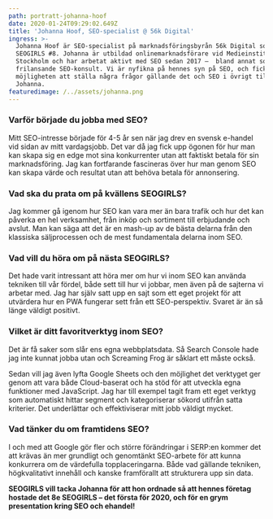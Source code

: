 ```yaml
---
path: portratt-johanna-hoof
date: 2020-01-24T09:29:02.649Z
title: 'Johanna Hoof, SEO-specialist @ 56k Digital'
ingress: >-
  Johanna Hoof är SEO-specialist på marknadsföringsbyrån 56k Digital som hostar
  SEOGIRLS #8. Johanna är utbildad onlinemarknadsförare vid Medieinstitutet i
  Stockholm och har arbetat aktivt med SEO sedan 2017 –  bland annat som
  frilansande SEO-konsult. Vi är nyfikna på hennes syn på SEO, och fick
  möjligheten att ställa några frågor gällande det och SEO i övrigt till
  Johanna.
featuredimage: /../assets/johanna.png
---
```

### Varför började du jobba med SEO?

Mitt SEO-intresse började för 4-5 år sen när jag drev en svensk e-handel vid sidan av mitt vardagsjobb. Det var då jag fick upp ögonen för hur man kan skapa sig en edge mot sina konkurrenter utan att faktiskt betala för sin marknadsföring. Jag kan fortfarande fascineras över hur man genom SEO kan skapa värde och resultat utan att behöva betala för annonsering.

### Vad ska du prata om på kvällens SEOGIRLS?

Jag kommer gå igenom hur SEO kan vara mer än bara trafik och hur det kan påverka en hel verksamhet, från inköp och sortiment till erbjudande och avslut. Man kan säga att det är en mash-up av de bästa delarna från den klassiska säljprocessen och de mest fundamentala delarna inom SEO.

### Vad vill du höra om på nästa SEOGIRLS?

Det hade varit intressant att höra mer om hur vi inom SEO kan använda tekniken till vår fördel, både sett till hur vi jobbar, men även på de sajterna vi arbetar med. Jag har själv satt upp en sajt som ett eget projekt för att utvärdera hur en PWA fungerar sett från ett SEO-perspektiv. Svaret är än så länge väldigt positivt.

### Vilket är ditt favoritverktyg inom SEO?

Det är få saker som slår ens egna webbplatsdata. Så Search Console hade jag inte kunnat jobba utan och Screaming Frog är såklart ett måste också. 

Sedan vill jag även lyfta Google Sheets och den möjlighet det verktyget ger genom att vara både Cloud-baserat och ha stöd för att utveckla egna funktioner med JavaScript. Jag har till exempel tagit fram ett eget verktyg som automatiskt hittar segment och kategoriserar sökord utifrån satta kriterier. Det underlättar och effektiviserar mitt jobb väldigt mycket. 

### Vad tänker du om framtidens SEO?

I och med att Google gör fler och större förändringar i SERP:en kommer det att krävas än mer grundligt och genomtänkt SEO-arbete för att kunna konkurrera om de värdefulla topplaceringarna. Både vad gällande tekniken, högkvalitativt innehåll och kanske framförallt att strukturera upp sin data.

**SEOGIRLS vill tacka Johanna för att hon ordnade så att hennes företag hostade det 8e SEOGIRLS – det första för 2020, och för en grym presentation kring SEO och ehandel!**
